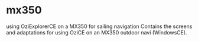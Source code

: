 mx350
=====
using OziExplorerCE on a MX350 for sailing navigation
Contains the screens and adaptations for using OziCE on an MX350 outdoor navi (WindowsCE).
